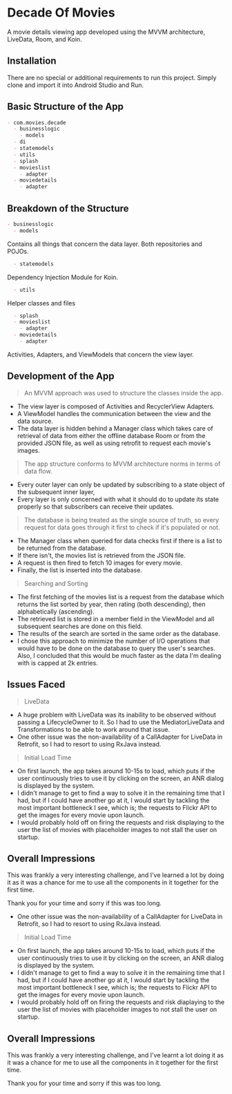 # Decade Of Movies

A movie details viewing app developed using the MVVM architecture, LiveData, Room, and Koin.

## Installation

There are no special or additional requirements to run this project. Simply clone and import it into Android Studio and Run.

## Basic Structure of the App

```markdown
- com.movies.decade
  - businesslogic
    - models
  - di
  - statemodels
  - utils
  - splash
  - movieslist
    - adapter
  - moviedetails
    - adapter
```

## Breakdown of the Structure

```markdown
- businesslogic
  - models
```
Contains all things that concern the data layer. Both repositories and POJOs.

```markdown
  - statemodels
```
Dependency Injection Module for Koin.

```markdown
  - utils
```
Helper classes and files

```markdown
  - splash
  - movieslist
    - adapter
  - moviedetails
    - adapter
```
Activities, Adapters, and ViewModels that concern the view layer.

## Development of the App

> An MVVM approach was used to structure the classes inside the app.
  - The view layer is composed of Activities and RecyclerView Adapters.
  - A ViewModel handles the communication between the view and the data source.
  - The data layer is hidden behind a Manager class which takes care of retrieval of data from either the offline database Room or from the provided JSON file, as well as using retrofit to request each movie's images.
  
> The app structure conforms to MVVM architecture norms in terms of data flow.
  - Every outer layer can only be updated by subscribing to a state object of the subsequent inner layer,
  - Every layer is only concerned with what it should do to update its state properly so that subscribers can receive their updates.
  
> The database is being treated as the single source of truth, so every request for data goes through it first to check if it's populated or not.
  - The Manager class when queried for data checks first if there is a list to be returned from the database.
  - If there isn't, the movies list is retrieved from the JSON file.
  - A request is then fired to fetch 10 images for every movie.
  - Finally, the list is inserted into the database.
  
> Searching and Sorting
  - The first fetching of the movies list is a request from the database which returns the list sorted by year, then rating (both descending), then alphabetically (ascending).
  - The retrieved list is stored in a member field in the ViewModel and all subsequent searches are done on this field.
  - The results of the search are sorted in the same order as the database.
  - I chose this approach to minimize the number of I/O operations that would have to be done on the database to query the user's searches. Also, I concluded that this would be much faster as the data I'm dealing with is capped at 2k entries.
  
## Issues Faced

> LiveData
  - A huge problem with LiveData was its inability to be observed without passing a LifecycleOwner to it. So I had to use the MediatorLiveData and Transformations to be able to work around that issue.
  - One other issue was the non-availability of a CallAdapter for LiveData in Retrofit, so I had to resort to using RxJava instead.
  
> Initial Load Time
  - On first launch, the app takes around 10-15s to load, which puts if the user continuously tries to use it by clicking on the screen, an ANR dialog is displayed by the system.
  - I didn't manage to get to find a way to solve it in the remaining time that I had, but if I could have another go at it, I would start by tackling the most important bottleneck I see, which is; the requests to Flickr API to get the images for every movie upon launch.
  - I would probably hold off on firing the requests and risk displaying to the user the list of movies with placeholder images to not stall the user on startup.
  
## Overall Impressions

This was frankly a very interesting challenge, and I've learned a lot by doing it as it was a chance for me to use all the components in it together for the first time.

Thank you for your time and sorry if this was too long.
  - One other issue was the non-availability of a CallAdapter for LiveData in Retrofit, so I had to resort to using RxJava instead.
  
> Initial Load Time
  - On first launch, the app takes around 10-15s to load, which puts if the user continuously tries to use it by clicking on the screen, an ANR dialog is displayed by the system.
  - I didn't manage to get to find a way to solve it in the remaining time that I had, but if I could have another go at it, I would start by tackling the most important bottleneck I see, which is; the requests to Flickr API to get the images for every movie upon launch.
  - I would probably hold off on firing the requests and risk diaplaying to the user the list of movies with placeholder images to not stall the user on startup.
  
## Overall Impressions

This was frankly a very interesting challenge, and I've learnt a lot doing it as it was a chance for me to use all the components in it together for the first time.

Thank you for your time and sorry if this was too long.
